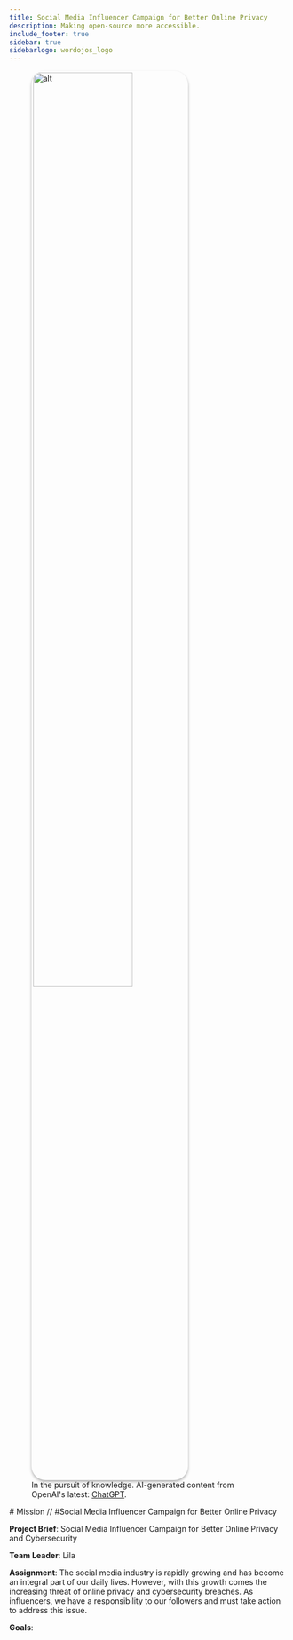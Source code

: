 ```yaml
---
title: Social Media Influencer Campaign for Better Online Privacy
description: Making open-source more accessible.
include_footer: true
sidebar: true
sidebarlogo: wordojos_logo
---
```

<figure>
    <img src='/uploads/mechs/Barista.png' style="width: 65%;height: 65%;padding: 3px; box-shadow: 0 3px 5px rgba(0,0,0,.3);border-radius: 25px;overflow: hidden;border: none;" align="middle"; alt='alt'; alt='student in hoody with laptop';/>
    <figcaption>In the pursuit of knowledge.  AI-generated content from OpenAI's latest: <a href="https://openai.com/blog/chatgpt/" >ChatGPT</a>.</figcaption>
</figure>
 # Mission // #Social Media Influencer Campaign for Better Online Privacy

**Project Brief**: Social Media Influencer Campaign for Better Online Privacy and Cybersecurity

**Team Leader**: Lila

**Assignment**:
The social media industry is rapidly growing and has become an integral part of our daily lives. However, with this growth comes the increasing threat of online privacy and cybersecurity breaches. As influencers, we have a responsibility to our followers and must take action to address this issue.

**Goals**: